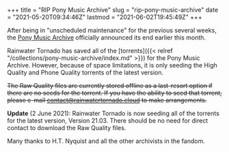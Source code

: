+++
title = "RIP Pony Music Archive"
slug = "rip-pony-music-archive"
date = "2021-05-20T09:34:46Z"
lastmod = "2021-06-02T19:45:49Z"
+++

After being in "unscheduled maintenance" for the previous several weeks, the [Pony Music Archive](https://web.archive.org/web/20210517182936/https://ponemusic.net/) officially announced its end earlier this month.

Rainwater Tornado has saved all of the [torrents]({{< relref "/collections/pony-music-archive/index.md" >}}) for the Pony Music Archive. However, because of space limitations, it is only seeding the High Quality and Phone Quality torrents of the latest version.

~~The Raw Quality files are currently stored offline as a last-resort option if there are no seeds for the torrent. If you have the ability to seed that torrent, please e-mail <contact@rainwatertornado.cloud> to make arrangements.~~

**Update** (2 June 2021): Rainwater Tornado is now seeding all of the torrents for the latest version, Version 21.03.  There should be no need for direct contact to download the Raw Quality files.

Many thanks to H.T. Nyquist and all the other archivists in the fandom.